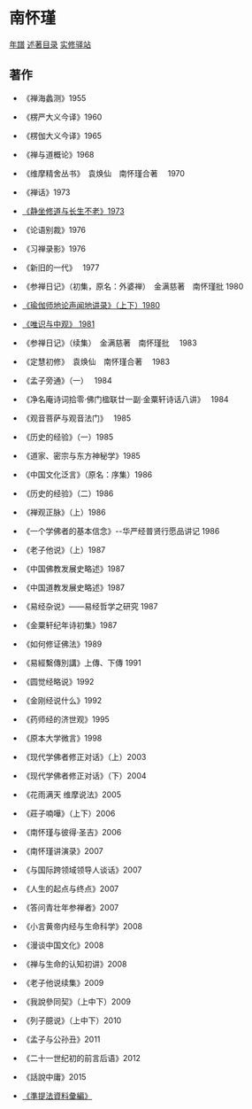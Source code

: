 # 南怀瑾

[年譜](http://www.nanhuaijin.cn/Item/14.aspx)
[述著目录](https://zh.wikipedia.org/wiki/南怀瑾)
[实修驿站](http://www.shixiu.net/index.html)

## 著作

- 《禅海蠡测》1955
- 《楞严大义今译》1960
- 《楞伽大义今译》1965
- 《禅与道概论》1968
- 《维摩精舍丛书》　袁焕仙　南怀瑾合著　 1970
- 《禅话》1973
- [《静坐修道与长生不老》1973](/zh-cn/buddhism/nhj/jingzuo.md)
- 《论语别裁》1976
- 《习禅录影》1976
- 《新旧的一代》　 1977
- 《参禅日记》（初集，原名：外婆禅）　金满慈著　南怀瑾批 1980
- [《瑜伽师地论声闻地讲录》（上下）1980](/zh-cn/buddhism/nhj/yqsdlswdjl.md)
- [《唯识与中观》 1981](/zh-cn/buddhism/nhj/wsyzg.md)
- 《参禅日记》（续集）　金满慈著　南怀瑾批　 1983
- 《定慧初修》　袁焕仙　南怀瑾合著　 1983
- 《孟子旁通》（一）　 1984
- 《净名庵诗词拾零·佛门楹联廿一副·金粟轩诗话八讲》　 1984
- 《观音菩萨与观音法门》　 1985
- 《历史的经验》（一）1985
- 《道家、密宗与东方神秘学》1985
- 《中国文化泛言》（原名：序集）1986
- 《历史的经验》（二）1986
- 《禅观正脉》（上）1986
- 《一个学佛者的基本信念》--华严经普贤行愿品讲记 1986
- 《老子他说》（上）1987
- 《中国佛教发展史略述》1987
- 《中国道教发展史略述》1987
- 《易经杂说》——易经哲学之研究 1987
- 《金粟轩纪年诗初集》1987
- 《如何修证佛法》1989
- 《易經繫傳別講》上傳、下傳 1991
- 《圆觉经略说》1992
- 《金刚经说什么》1992
- 《药师经的济世观》1995
- 《原本大学微言》1998
- 《现代学佛者修正对话》（上）2003
- 《现代学佛者修正对话》（下）2004
- 《花雨满天 维摩说法》2005
- 《莊子喃嘩》（上下）2006
- 《南怀瑾与彼得·圣吉》2006
- 《南怀瑾讲演录》2007
- 《与国际跨领域领导人谈话》2007
- 《人生的起点与终点》2007
- 《答问青壮年参禅者》2007
- 《小言黄帝内经与生命科学》2008
- 《漫谈中国文化》2008
- 《禅与生命的认知初讲》2008
- 《老子他说续集》2009
- 《我說參同契》（上中下）2009
- 《列子臆说》（上中下）2010
- 《孟子与公孙丑》2011
- 《二十一世纪初的前言后语》2012
- 《話說中庸》2015

- [《準提法資料彙編》](/zh-cn/buddhism/nhj/zhuntifa.md)
